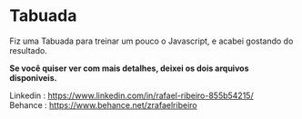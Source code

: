 # Tabuada
Fiz uma Tabuada para treinar um pouco o Javascript, e acabei gostando do resultado.

**Se você quiser ver com mais detalhes, deixei os dois arquivos disponiveis.**

Linkedin : https://www.linkedin.com/in/rafael-ribeiro-855b54215/ <br>
Behance : https://www.behance.net/zrafaelribeiro
